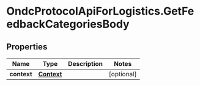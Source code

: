 # OndcProtocolApiForLogistics.GetFeedbackCategoriesBody

## Properties
Name | Type | Description | Notes
------------ | ------------- | ------------- | -------------
**context** | [**Context**](Context.md) |  | [optional] 
